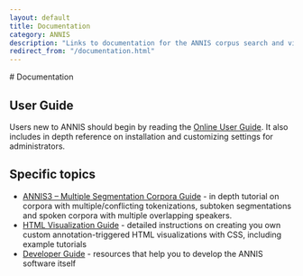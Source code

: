 ```yaml
---
layout: default
title: Documentation
category: ANNIS
description: "Links to documentation for the ANNIS corpus search and visualization system."
redirect_from: "/documentation.html"
--- 
```


<div class="page-header">
# Documentation
</div>


## User Guide
Users new to ANNIS should begin by reading the [Online User Guide](http://korpling.github.io/ANNIS/{{site.data.annis.short-version}}/user-guide/). 
It also includes in depth reference on installation and customizing settings for administrators.

## Specific topics


- <i class="fa fa-file-pdf-o"></i> [ANNIS3 – Multiple Segmentation Corpora Guide](resources/ANNIS3_multiseg_guide_2013-6.pdf) - in depth tutorial on corpora with multiple/conflicting tokenizations, subtoken segmentations and spoken corpora with multiple overlapping speakers.
- <i class="fa fa-file-pdf-o"></i> [HTML Visualization Guide](resources/ANNIS_HTML_Vis_Guide.pdf) - detailed instructions on creating you own custom annotation-triggered HTML visualizations with CSS, including example tutorials
- [Developer Guide](http://korpling.github.io/ANNIS/{{site.data.annis.short-version}}/developer-guide/) - resources that help you to develop the ANNIS software itself
